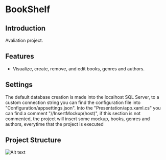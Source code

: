 # BookShelf

## Introduction
Avaliation project.

## Features
- Visualize, create, remove, and edit books, genres and authors.

## Settings
The default database creation is made into the localhost SQL Server, to a custom connection string you can find the configuration file into "Configuration/appsettings.json".
Into the "Presentation/app.xaml.cs" you can find a comment "//InsertMockup(host)", if this section is not commented, 
the project will insert some mockup, books, genres and authors, everytime that the project is executed

## Project Structure
![Alt text](https://imgur.com/a/BKOFH8w)

